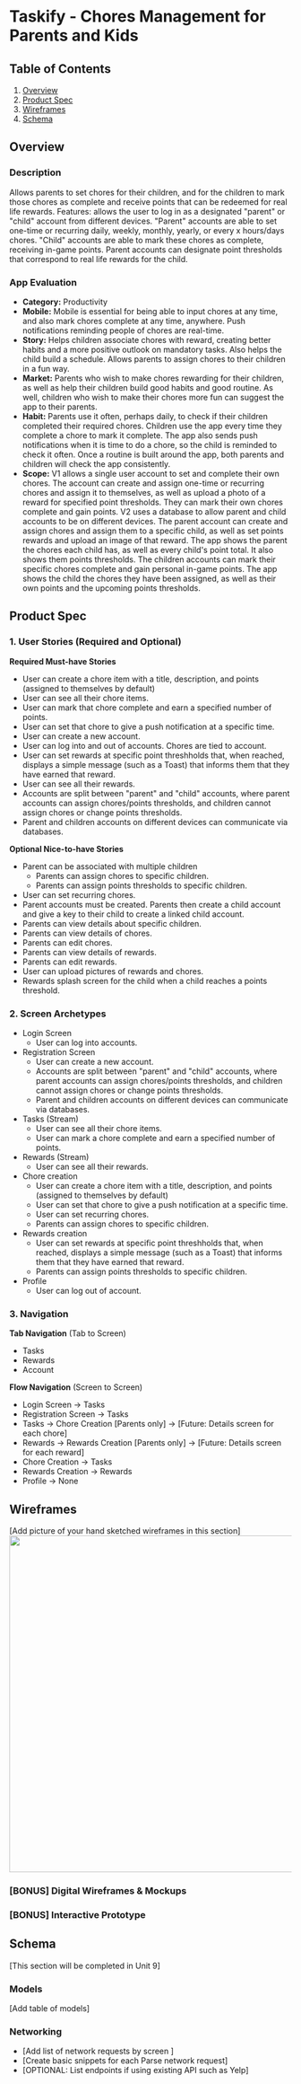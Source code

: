# Taskify - Chores Management for Parents and Kids

## Table of Contents
1. [Overview](#Overview)
1. [Product Spec](#Product-Spec)
1. [Wireframes](#Wireframes)
2. [Schema](#Schema)

## Overview
### Description
Allows parents to set chores for their children, and for the children to mark those chores as complete and receive points that can be redeemed for real life rewards.
Features: allows the user to log in as a designated "parent" or "child" account from different devices. "Parent" accounts are able to set one-time or recurring daily, weekly, monthly, yearly, or every x hours/days chores. "Child" accounts are able to mark these chores as complete, receiving in-game points. Parent accounts can designate point thresholds that correspond to real life rewards for the child.

### App Evaluation
- **Category:** Productivity
- **Mobile:** Mobile is essential for being able to input chores at any time, and also mark chores complete at any time, anywhere. Push notifications reminding people of chores are real-time.
- **Story:** Helps children associate chores with reward, creating better habits and a more positive outlook on mandatory tasks. Also helps the child build a schedule. Allows parents to assign chores to their children in a fun way.
- **Market:** Parents who wish to make chores rewarding for their children, as well as help their children build good habits and good routine. As well, children who wish to make their chores more fun can suggest the app to their parents.
- **Habit:** Parents use it often, perhaps daily, to check if their children completed their required chores. Children use the app every time they complete a chore to mark it complete. The app also sends push notifications when it is time to do a chore, so the child is reminded to check it often. Once a routine is built around the app, both parents and children will check the app consistently.
- **Scope:** V1 allows a single user account to set and complete their own chores. The account can create and assign one-time or recurring chores and assign it to themselves, as well as upload a photo of a reward for specified point thresholds. They can mark their own chores complete and gain points. V2 uses a database to allow parent and child accounts to be on different devices. The parent account can create and assign chores and assign them to a specific child, as well as set points rewards and upload an image of that reward. The app shows the parent the chores each child has, as well as every child's point total. It also shows them points thresholds. The children accounts can mark their specific chores complete and gain personal in-game points. The app shows the child the chores they have been assigned, as well as their own points and the upcoming points thresholds.

## Product Spec

### 1. User Stories (Required and Optional)

**Required Must-have Stories**

* User can create a chore item with a title, description, and points (assigned to themselves by default)
* User can see all their chore items.
* User can mark that chore complete and earn a specified number of points.
* User can set that chore to give a push notification at a specific time.
* User can create a new account.
* User can log into and out of accounts. Chores are tied to account.
* User can set rewards at specific point threshholds that, when reached, displays a simple message (such as a Toast) that informs them that they have earned that reward.
* User can see all their rewards.
* Accounts are split between "parent" and "child" accounts, where parent accounts can assign chores/points thresholds, and children cannot assign chores or change points thresholds.
* Parent and children accounts on different devices can communicate via databases.

**Optional Nice-to-have Stories**
* Parent can be associated with multiple children
   * Parents can assign chores to specific children.
   * Parents can assign points thresholds to specific children.
* User can set recurring chores.
* Parent accounts must be created. Parents then create a child account and give a key to their child to create a linked child account.
* Parents can view details about specific children.
* Parents can view details of chores.
* Parents can edit chores.
* Parents can view details of rewards.
* Parents can edit rewards.
* User can upload pictures of rewards and chores.
* Rewards splash screen for the child when a child reaches a points threshold.

### 2. Screen Archetypes

* Login Screen
    * User can log into accounts.
* Registration Screen
    * User can create a new account.
    * Accounts are split between "parent" and "child" accounts, where parent accounts can assign chores/points thresholds, and children cannot assign chores or change points thresholds.
    * Parent and children accounts on different devices can communicate via databases.
* Tasks (Stream)
    * User can see all their chore items.
    * User can mark a chore complete and earn a specified number of points.
* Rewards (Stream)
    * User can see all their rewards.
* Chore creation
    * User can create a chore item with a title, description, and points (assigned to themselves by default)
    * User can set that chore to give a push notification at a specific time.
    * User can set recurring chores.
    * Parents can assign chores to specific children.
* Rewards creation
    * User can set rewards at specific point threshholds that, when reached, displays a simple message (such as a Toast) that informs them that they have earned that reward.
    * Parents can assign points thresholds to specific children.
* Profile
    * User can log out of account.

### 3. Navigation

**Tab Navigation** (Tab to Screen)

* Tasks
* Rewards
* Account

**Flow Navigation** (Screen to Screen)

* Login Screen
    -> Tasks
* Registration Screen
    -> Tasks
* Tasks
    -> Chore Creation [Parents only]
    -> [Future: Details screen for each chore]
* Rewards
    -> Rewards Creation [Parents only]
    -> [Future: Details screen for each reward]
* Chore Creation
    -> Tasks
* Rewards Creation
    -> Rewards
* Profile
    -> None


## Wireframes
[Add picture of your hand sketched wireframes in this section]
<img src="YOUR_WIREFRAME_IMAGE_URL" width=600>

### [BONUS] Digital Wireframes & Mockups

### [BONUS] Interactive Prototype

## Schema 
[This section will be completed in Unit 9]
### Models
[Add table of models]
### Networking
- [Add list of network requests by screen ]
- [Create basic snippets for each Parse network request]
- [OPTIONAL: List endpoints if using existing API such as Yelp]
